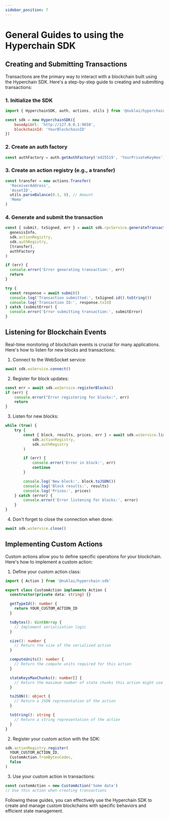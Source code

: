 ```yaml
---
sidebar_position: 7
---
```


# General Guides to using the Hyperchain SDK

## Creating and Submitting Transactions

Transactions are the primary way to interact with a blockchain built using the Hyperchain SDK. Here's a step-by-step guide to creating and submitting transactions:

### 1. Initialize the SDK

```javascript
import { HyperchainSDK, auth, actions, utils } from '@nuklai/hyperchain-sdk'

const sdk = new HyperchainSDK({
    baseApiUrl: 'http://127.0.0.1:9650',
    blockchainId: 'YourBlockchainID'
})
```

### 2. Create an auth factory

```javascript
const authFactory = auth.getAuthFactory('ed25519', 'YourPrivateKeyHex')
```

### 3. Create an action registry (e.g., a transfer)

```javascript
const transfer = new actions.Transfer(
  'ReceiverAddress',
  'AssetID',
  utils.parseBalance(0.1, 9), // Amount
  'Memo'
)
```

### 4. Generate and submit the transaction

```javascript
const { submit, txSigned, err } = await sdk.rpcService.generateTransaction(
  genesisInfo,
  sdk.actionRegistry,
  sdk.authRegistry,
  [transfer],
  authFactory
)

if (err) {
  console.error('Error generating transaction:', err)
  return
}

try {
  const response = await submit()
  console.log('Transaction submitted:', txSigned.id().toString())
  console.log('Transaction ID:', response.txId)
} catch (submitError) {
  console.error('Error submitting transaction:', submitError)
}
```

## Listening for Blockchain Events

Real-time monitoring of blockchain events is crucial for many applications. Here's how to listen for new blocks and transactions:

1. Connect to the WebSocket service:

```javascript
await sdk.wsService.connect()
```

2. Register for block updates:

```javascript
const err = await sdk.wsService.registerBlocks()
if (err) {
    console.error("Error registering for blocks:", err)
    return
}
```

3. Listen for new blocks:

```javascript
while (true) {
    try {
        const { block, results, prices, err } = await sdk.wsService.listenBlock(
            sdk.actionRegistry,
            sdk.authRegistry
        )

        if (err) {
            console.error('Error in block:', err)
            continue
        }

        console.log('New block:', block.toJSON())
        console.log('Block results:', results)
        console.log('Prices:', prices)
    } catch (error) {
        console.error('Error listening for blocks:', error)
    }
}   
```

4. Don't forget to close the connection when done:

```javascript
await sdk.wsService.close()
```

## Implementing Custom Actions

Custom actions allow you to define specific operations for your blockchain. Here's how to implement a custom action:

1. Define your custom action class:

```typescript
import { Action } from '@nuklai/hyperchain-sdk'

export class CustomAction implements Action {
  constructor(private data: string) {}

  getTypeId(): number {
    return YOUR_CUSTOM_ACTION_ID
  }

  toBytes(): Uint8Array {
    // Implement serialization logic
  }

  size(): number {
    // Return the size of the serialized action
  }

  computeUnits(): number {
    // Return the compute units required for this action
  }

  stateKeysMaxChunks(): number[] {
    // Return the maximum number of state chunks this action might use
  }

  toJSON(): object {
    // Return a JSON representation of the action
  }

  toString(): string {
    // Return a string representation of the action
  }
}
```

2. Register your custom action with the SDK:

```typescript
sdk.actionRegistry.register(
  YOUR_CUSTOM_ACTION_ID,
  CustomAction.fromBytesCodec,
  false
)
```

3. Use your custom action in transactions:

```typescript
const customAction = new CustomAction('Some data')
// Use this action when creating transactions
```

Following these guides, you can effectively use the Hyperchain SDK to create and manage custom
blockchains with specific behaviors and efficient state management.
